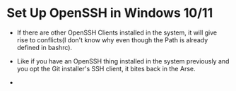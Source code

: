 # Set Up OpenSSH in Windows 10/11

- If there are other OpenSSH Clients installed in the system, it will give rise to conflicts(I don't know why even though the Path is already defined in bashrc).
  
- Like if you have an OpenSSH thing installed in the system previously and you opt the Git installer's SSH client, it bites back in the Arse.

- 
